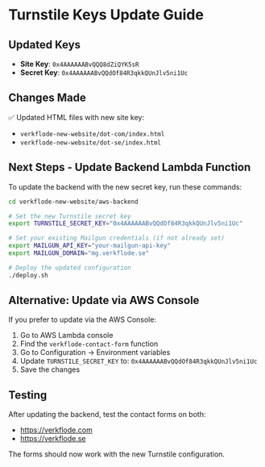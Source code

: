 # Turnstile Keys Update Guide

## Updated Keys
- **Site Key**: `0x4AAAAAABvQQQ8dZiQYK5sR`
- **Secret Key**: `0x4AAAAAABvQQdOf84R3qkkQUnJlv5ni1Uc`

## Changes Made
✅ Updated HTML files with new site key:
- `verkflode-new-website/dot-com/index.html`
- `verkflode-new-website/dot-se/index.html`

## Next Steps - Update Backend Lambda Function

To update the backend with the new secret key, run these commands:

```bash
cd verkflode-new-website/aws-backend

# Set the new Turnstile secret key
export TURNSTILE_SECRET_KEY="0x4AAAAAABvQQdOf84R3qkkQUnJlv5ni1Uc"

# Set your existing Mailgun credentials (if not already set)
export MAILGUN_API_KEY="your-mailgun-api-key"
export MAILGUN_DOMAIN="mg.verkflode.se"

# Deploy the updated configuration
./deploy.sh
```

## Alternative: Update via AWS Console

If you prefer to update via the AWS Console:

1. Go to AWS Lambda console
2. Find the `verkflode-contact-form` function
3. Go to Configuration → Environment variables
4. Update `TURNSTILE_SECRET_KEY` to: `0x4AAAAAABvQQdOf84R3qkkQUnJlv5ni1Uc`
5. Save the changes

## Testing

After updating the backend, test the contact forms on both:
- https://verkflode.com
- https://verkflode.se

The forms should now work with the new Turnstile configuration.